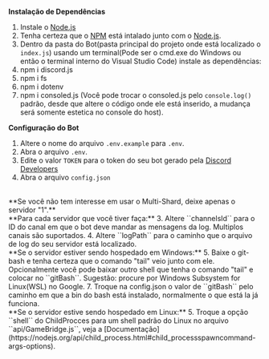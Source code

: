 **Instalação de Dependências**
1. Instale o [Node.js](https://nodejs.org)
2. Tenha certeza que o [NPM](https://docs.npmjs.com/downloading-and-installing-node-js-and-npm) está intalado junto com o [Node.js](https://nodejs.org).
3. Dentro da pasta do Bot(pasta principal do projeto onde está localizado o ``index.js``) usando um terminal(Pode ser o cmd.exe do Windows ou então o terminal interno do Visual Studio Code) instale as dependências:
4. npm i discord.js
5. npm i fs
6. npm i dotenv
7. npm i consoled.js (Você pode trocar o consoled.js pelo ``console.log()`` padrão, desde que altere o código onde ele está inserido, a mudança será somente estetica no console do host).

**Configuração do Bot**
1. Altere o nome do arquivo ``.env.example`` para ``.env``.
2. Abra o arquivo ``.env``.
3. Edite o valor ``TOKEN`` para o token do seu bot gerado pela [Discord Developers](https://discord.com/developers/applications)
4. Abra o arquivo ``config.json``
<br>
**Se você não tem interesse em usar o Multi-Shard, deixe apenas o servidor "1".**
<br>
**Para cada servidor que você tiver faça:**
3. Altere ``channelsId`` para o ID do canal em que o bot deve mandar as mensagens da log. Multiplos canais são suportados.
4. Altere ``logPath`` para o caminho que o arquivo de log do seu servidor está localizado.
<br>
**Se o servidor estiver sendo hospedado em Windows:**
5. Baixe o git-bash e tenha certeza que o comando "tail" veio junto com ele.
Opcionalmente você pode baixar outro shell que tenha o comando "tail" e colocar no ``gitBash``. Sugestão: procure por Windows Subsystem for Linux(WSL) no Google.
7. Troque na config.json o valor de ``gitBash`` pelo caminho em que a bin do bash está instalado, normalmente o que está la já funciona.
<br>
**Se o servidor estive sendo hospedado em Linux:**
5. Troque a opção ``shell`` do ChildProcces para um shell padrão do Linux no arquivo ``api/GameBridge.js``, veja a [Documentação](https://nodejs.org/api/child_process.html#child_processspawncommand-args-options).
   

